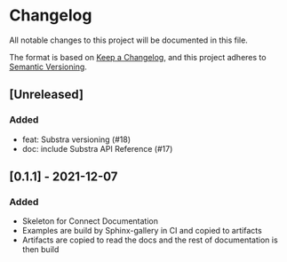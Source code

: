 # Changelog

All notable changes to this project will be documented in this file.

The format is based on [Keep a Changelog](https://keepachangelog.com/en/1.0.0/),
and this project adheres to [Semantic Versioning](https://semver.org/spec/v2.0.0.html).

## [Unreleased]
### Added
- feat: Substra versioning (#18)
- doc:  include Substra API Reference (#17)
## [0.1.1] - 2021-12-07
### Added
- Skeleton for Connect Documentation
- Examples are build by Sphinx-gallery in CI and copied to artifacts
- Artifacts are copied to read the docs and the rest of documentation is then build
